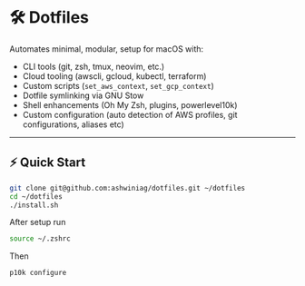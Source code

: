 # 🛠️ Dotfiles

Automates minimal, modular, setup for macOS with:

- CLI tools (git, zsh, tmux, neovim, etc.)
- Cloud tooling (awscli, gcloud, kubectl, terraform)
- Custom scripts (`set_aws_context`, `set_gcp_context`)
- Dotfile symlinking via GNU Stow
- Shell enhancements (Oh My Zsh, plugins, powerlevel10k)
- Custom configuration (auto detection of AWS profiles, git configurations, aliases etc)

---

## ⚡️ Quick Start

```bash
git clone git@github.com:ashwiniag/dotfiles.git ~/dotfiles
cd ~/dotfiles
./install.sh
```

After setup run
```bash
source ~/.zshrc
```
Then
```bash
p10k configure
```